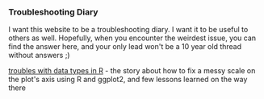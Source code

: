 ### Troubleshooting Diary

I want this website to be a troubleshooting diary. I want it to be useful to others as well. Hopefully, when you encounter the weirdest issue, you can find the answer here, and your only lead won't be a 10 year old thread without answers ;)

[troubles with data types in R](./firstissue/first.md) - the story about how to fix a messy scale on the plot's axis using R and ggplot2, and few lessons learned on the way there


